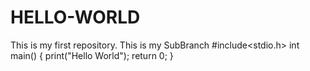 # HELLO-WORLD
This is my first repository.
This is my SubBranch
#include<stdio.h>
int main()
{
  print("Hello World");
  return 0;
}
